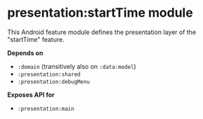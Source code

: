 # presentation:startTime module
This Android feature module defines the presentation layer of the "startTime" feature.

**Depends on**
- `:domain` (transitively also on `:data:model`)
- `:presentation:shared`
- `:presentation:debugMenu`

**Exposes API for**
- `:presentation:main`
